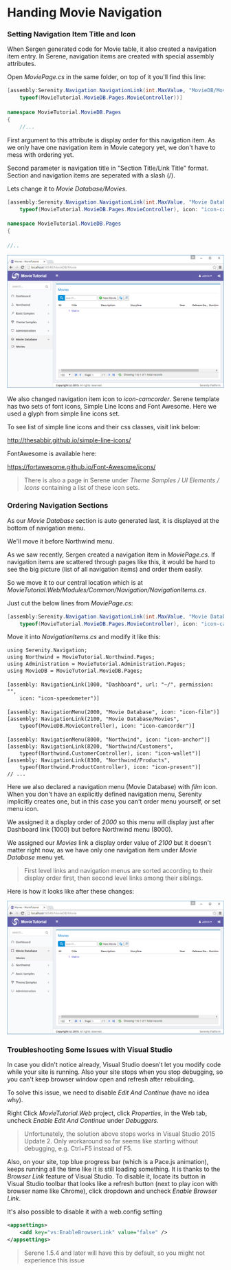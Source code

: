 # Handing Movie Navigation

### Setting Navigation Item Title and Icon

When Sergen generated code for Movie table, it also created a navigation item entry. In Serene, navigation items are created with special assembly attributes.

Open *MoviePage.cs* in the same folder, on top of it you'll find this line:

```cs
[assembly:Serenity.Navigation.NavigationLink(int.MaxValue, "MovieDB/Movie", 
    typeof(MovieTutorial.MovieDB.Pages.MovieController))]

namespace MovieTutorial.MovieDB.Pages
{
    //...
```

First argument to this attribute is display order for this navigation item. As we only have one navigation item in Movie category yet, we don't have to mess with ordering yet.

Second parameter is navigation title in "Section Title/Link Title" format. Section and navigation items are seperated with a slash (/).

Lets change it to *Movie Database/Movies*.

```cs
[assembly:Serenity.Navigation.NavigationLink(int.MaxValue, "Movie Database/Movies", 
    typeof(MovieTutorial.MovieDB.Pages.MovieController), icon: "icon-camrecorder")]

namespace MovieTutorial.MovieDB.Pages
{

//..
```

![Navigation Item Title and Icon](img/mdb_movie_navtitle.png)

We also changed navigation item icon to *icon-camcorder*. Serene template has two sets of font icons, Simple Line Icons and Font Awesome. Here we used a glyph from simple line icons set. 

To see list of simple line icons and their css classes, visit link below:

http://thesabbir.github.io/simple-line-icons/

FontAwesome is available here:

https://fortawesome.github.io/Font-Awesome/icons/

> There is also a page in Serene under *Theme Samples / UI Elements / Icons* containing a list of these icon sets.

### Ordering Navigation Sections

As our *Movie Database* section is auto generated last, it is displayed at the bottom of navigation menu.

We'll move it before Northwind menu.

As we saw recently, Sergen created a navigation item in *MoviePage.cs*. If navigation items are scattered through pages like this, it would be hard to see the big picture (list of all navigation items) and order them easily.

So we move it to our central location which is at *MovieTutorial.Web/Modules/Common/Navigation/NavigationItems.cs*.

Just cut the below lines from *MoviePage.cs*:

```cs
[assembly:Serenity.Navigation.NavigationLink(int.MaxValue, "Movie Database/Movies", 
    typeof(MovieTutorial.MovieDB.Pages.MovieController), icon: "icon-camrecorder")]
```

Move it into *NavigationItems.cs* and modify it like this:

```
using Serenity.Navigation;
using Northwind = MovieTutorial.Northwind.Pages;
using Administration = MovieTutorial.Administration.Pages;
using MovieDB = MovieTutorial.MovieDB.Pages;

[assembly: NavigationLink(1000, "Dashboard", url: "~/", permission: "",
    icon: "icon-speedometer")]

[assembly: NavigationMenu(2000, "Movie Database", icon: "icon-film")]
[assembly: NavigationLink(2100, "Movie Database/Movies", 
    typeof(MovieDB.MovieController), icon: "icon-camcorder")]

[assembly: NavigationMenu(8000, "Northwind", icon: "icon-anchor")]
[assembly: NavigationLink(8200, "Northwind/Customers", 
    typeof(Northwind.CustomerController), icon: "icon-wallet")]
[assembly: NavigationLink(8300, "Northwind/Products", 
    typeof(Northwind.ProductController), icon: "icon-present")]
// ...
```

Here we also declared a navigation menu (Movie Database) with *film* icon. When you don't have an explicitly defined navigation menu, Serenity implicitly creates one, but in this case you can't order menu yourself, or set menu icon.

We assigned it a display order of *2000* so this menu will display just after Dashboard link (1000) but before Northwind menu (8000).

We assigned our *Movies* link a display order value of *2100* but it doesn't matter right now, as we have only one navigation item under *Movie Database* menu yet.

> First level links and navigation menus are sorted according to their display order first, then second level links among their siblings.

Here is how it looks like after these changes:

![Movie Database Moved](img/mdb_movie_navmoved.png)


### Troubleshooting Some Issues with Visual Studio

In case you didn't notice already, Visual Studio doesn't let you modify code while your site is running. Also your site stops when you stop debugging, so you can't keep browser window open and refresh after rebuilding.

To solve this issue, we need to disable *Edit And Continue* (have no idea why).

Right Click *MovieTutorial.Web* project, click *Properties*, in the Web tab, uncheck *Enable Edit And Continue* under *Debuggers*.

> Unfortunately, the solution above stops works in Visual Studio 2015 Update 2. Only workaround so far seems like starting without debugging, e.g. Ctrl+F5 instead of F5.

Also, on your site, top blue progress bar (which is a Pace.js animation), keeps running all the time like it is still loading something. It is thanks to the *Browser Link* feature of Visual Studio. To disable it, locate its button in Visual Studio toolbar that looks like a refresh button (next to play icon with browser name like Chrome), click dropdown and uncheck *Enable Browser Link*.

It's also possible to disable it with a web.config setting 

```xml
<appsettings>
    <add key="vs:EnableBrowserLink" value="false" />
</appsettings>
```

> Serene 1.5.4 and later will have this by default, so you might not experience this issue
